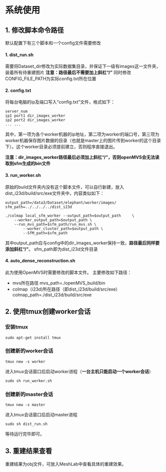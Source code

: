 # 系统使用

## 1. 修改脚本命令路径

默认配置下有三个脚本和一个config文件需要修改

#### 1. dist_run.sh

需要将Dataset_dir修改为实际数据集目录，并保证下一级有images这一文件夹，装着所有待重建图片
**注意：路径最后不需要加上斜杠“/”**
同时修改CONFIG_FILE_PATH为实际config.txt所在位置

#### 2. config.txt

将每台电脑的ip及端口写入“config.txt”文件，格式如下：
```
server_num
ip1 port1 dir_images_worker
ip2 port2 dir_images_worker
... ...
```
其中，第一项为各个worker机器的ip地址，第二项为worker的端口号，第三项为worker机器保存图片数据的目录（也就是master上的图片传到worker的这个目录下）。这个worker目录必须提前建立，否则程序直接退出。

**注意：dir_images_worker路径最后必须加上斜杠“/”，否则openMVS会无法读取到sfm生成的bin文件**

#### 3. run_worker.sh

原始的build文件夹内没有这个脚本文件，可以自行新建，放入dist_i23d/build/src/exe文件夹中，内容类似如下：
```
output_path=/data3/Dataset/elephant/worker/images/
sfm_path=../../../../dist_i23d
 
./colmap local_sfm_worker --output_path=$output_path     \
	--worker_output_path=$output_path \
	--run_mvs_path=$sfm_path/run_mvs.sh \
        --worker_cluster_path=$output_path \
        --SfM_path=$sfm_path

```
其中output_path应与config中的dir_images_worker保持一致，**路径最后同样要添加斜杠“/”**。
sfm_path即为dist_i23d文件目录

#### 4. auto_dense_reconstruction.sh

此为使用OpenMVS时需要修改的脚本文件。
主要修改如下路径：
+ mvs所在路径
mvs_path=./openMVS_build/bin
+ colmap（i23d)所在路径（即dist_i23d/build/src/exe）
colmap_path=./dist_i23d/build/src/exe

## 2. 使用tmux创建worker会话

### 安装tmux

```
sudo apt-get install tmux
```

### 创建新的worker会话

```
tmux new -s worker
```

进入tmux会话窗口后启动worker进程（**一台主机只能启动一个worker会话**）
```
sudo sh run_worker.sh
```

### 创建新的master会话

```
tmux new -s master
```

进入tmux会话窗口后启动master进程
```
sudo sh dist_run.sh
```

等待运行完毕即可。

## 3. 重建结果查看

重建结果为obj文件，可放入MeshLab中查看具体的重建效果。

